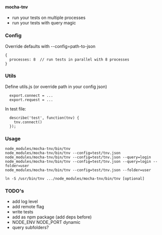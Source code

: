 #### mocha-tnv
- run your tests on multiple processes
- run your tests with query magic


### Config
Override defaults with --config=path-to-json
```
{
  processes: 8  // run tests in parallel with 8 processes
}
```


### Utils

Define utils.js (or override path in your config json)
```
  export.connect = ...
  export.request = ...
```

In test file:
```
  describe('test', function(tnv) {
    tnv.connect()
  });
```


### Usage
````
node_modules/mocha-tnv/bin/tnv
node_modules/mocha-tnv/bin/tnv --config=test/tnv.json
node_modules/mocha-tnv/bin/tnv --config=test/tnv.json --query=login
node_modules/mocha-tnv/bin/tnv --config=test/tnv.json --query=login --folder=user
node_modules/mocha-tnv/bin/tnv --config=test/tnv.json --folder=user

ln -S /usr/bin/tnv .../node_modules/mocha-tnv/bin/tnv [optional]
````



### TODO's
- add log level
- add remote flag
- write tests
- add as npm package (add deps before)
- NODE_ENV NODE_PORT dynamic
- query subfolders?
